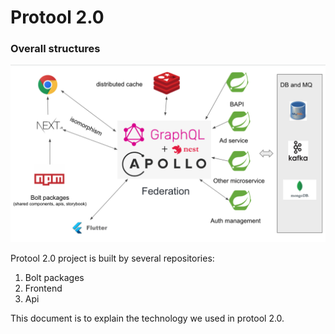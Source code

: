 # Protool 2.0

### Overall structures

![](<.gitbook/assets/image (2) (1) (1) (1).png>)

Protool 2.0 project is built by several repositories:

1. Bolt packages
2. Frontend
3. Api

This document is to explain the technology we used in protool 2.0.

